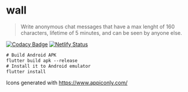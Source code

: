 # wall

> Write anonymous chat messages that have a max lenght of 160 characters, lifetime of 5 minutes, and can be seen by anyone else.

[![Codacy Badge](https://app.codacy.com/project/badge/Grade/7f5b282964644331adf2295a81254267)](https://app.codacy.com/gh/Design-Leaders-Finland/wall/dashboard?utm_source=gh&utm_medium=referral&utm_content=&utm_campaign=Badge_grade)
[![Netlify Status](https://api.netlify.com/api/v1/badges/ab129df3-0fb9-48fe-a8fa-d50464ecc2f5/deploy-status)](https://wall.designleaders.fi)

```ps
# Build Android APK
flutter build apk --release
# Install it to Android emulator
flutter install
```

Icons generated with https://www.appiconly.com/
